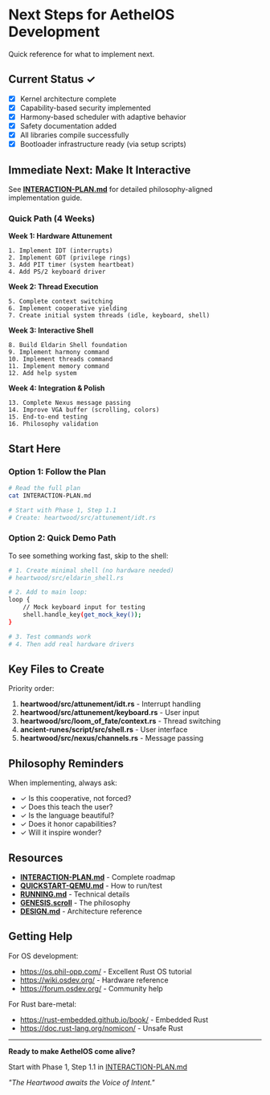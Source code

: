 # Next Steps for AethelOS Development

Quick reference for what to implement next.

## Current Status ✓

- [x] Kernel architecture complete
- [x] Capability-based security implemented
- [x] Harmony-based scheduler with adaptive behavior
- [x] Safety documentation added
- [x] All libraries compile successfully
- [x] Bootloader infrastructure ready (via setup scripts)

## Immediate Next: Make It Interactive

See **[INTERACTION-PLAN.md](INTERACTION-PLAN.md)** for detailed philosophy-aligned implementation guide.

### Quick Path (4 Weeks)

**Week 1: Hardware Attunement**
```
1. Implement IDT (interrupts)
2. Implement GDT (privilege rings)
3. Add PIT timer (system heartbeat)
4. Add PS/2 keyboard driver
```

**Week 2: Thread Execution**
```
5. Complete context switching
6. Implement cooperative yielding
7. Create initial system threads (idle, keyboard, shell)
```

**Week 3: Interactive Shell**
```
8. Build Eldarin Shell foundation
9. Implement harmony command
10. Implement threads command
11. Implement memory command
12. Add help system
```

**Week 4: Integration & Polish**
```
13. Complete Nexus message passing
14. Improve VGA buffer (scrolling, colors)
15. End-to-end testing
16. Philosophy validation
```

## Start Here

### Option 1: Follow the Plan
```bash
# Read the full plan
cat INTERACTION-PLAN.md

# Start with Phase 1, Step 1.1
# Create: heartwood/src/attunement/idt.rs
```

### Option 2: Quick Demo Path

To see something working fast, skip to the shell:

```bash
# 1. Create minimal shell (no hardware needed)
# heartwood/src/eldarin_shell.rs

# 2. Add to main loop:
loop {
    // Mock keyboard input for testing
    shell.handle_key(get_mock_key());
}

# 3. Test commands work
# 4. Then add real hardware drivers
```

## Key Files to Create

Priority order:

1. **heartwood/src/attunement/idt.rs** - Interrupt handling
2. **heartwood/src/attunement/keyboard.rs** - User input
3. **heartwood/src/loom_of_fate/context.rs** - Thread switching
4. **ancient-runes/script/src/shell.rs** - User interface
5. **heartwood/src/nexus/channels.rs** - Message passing

## Philosophy Reminders

When implementing, always ask:

- ✓ Is this cooperative, not forced?
- ✓ Does this teach the user?
- ✓ Is the language beautiful?
- ✓ Does it honor capabilities?
- ✓ Will it inspire wonder?

## Resources

- **[INTERACTION-PLAN.md](INTERACTION-PLAN.md)** - Complete roadmap
- **[QUICKSTART-QEMU.md](QUICKSTART-QEMU.md)** - How to run/test
- **[RUNNING.md](RUNNING.md)** - Technical details
- **[GENESIS.scroll](GENESIS.scroll)** - The philosophy
- **[DESIGN.md](DESIGN.md)** - Architecture reference

## Getting Help

For OS development:
- https://os.phil-opp.com/ - Excellent Rust OS tutorial
- https://wiki.osdev.org/ - Hardware reference
- https://forum.osdev.org/ - Community help

For Rust bare-metal:
- https://rust-embedded.github.io/book/ - Embedded Rust
- https://doc.rust-lang.org/nomicon/ - Unsafe Rust

---

**Ready to make AethelOS come alive?**

Start with Phase 1, Step 1.1 in [INTERACTION-PLAN.md](INTERACTION-PLAN.md)

*"The Heartwood awaits the Voice of Intent."*
